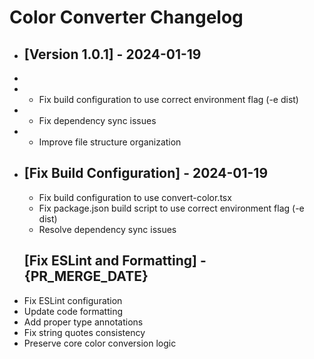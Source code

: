 # Color Converter Changelog

+ ## [Version 1.0.1] - 2024-01-19
+ 
+ - Fix build configuration to use correct environment flag (-e dist)
+ - Fix dependency sync issues
+ - Improve file structure organization
+ 
  ## [Fix Build Configuration] - 2024-01-19
  
  - Fix build configuration to use convert-color.tsx
  - Fix package.json build script to use correct environment flag (-e dist)
  - Resolve dependency sync issues

  ## [Fix ESLint and Formatting] - {PR_MERGE_DATE}

- Fix ESLint configuration
- Update code formatting
- Add proper type annotations
- Fix string quotes consistency
- Preserve core color conversion logic 